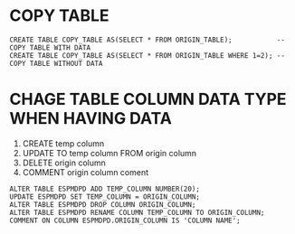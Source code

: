 # COPY TABLE
```
CREATE TABLE COPY_TABLE AS(SELECT * FROM ORIGIN_TABLE);           -- COPY TABLE WITH DATA
CREATE TABLE COPY_TABLE AS(SELECT * FROM ORIGIN_TABLE WHERE 1=2); -- COPY TABLE WITHOUT DATA
```

# CHAGE TABLE COLUMN DATA TYPE WHEN HAVING DATA
> 
1. CREATE temp column
2. UPDATE TO temp column FROM origin column
3. DELETE origin column
4. COMMENT origin column coment

```
ALTER TABLE ESPMDPD ADD TEMP_COLUMN NUMBER(20);
UPDATE ESPMDPD SET TEMP_COLUMN = ORIGIN_COLUMN;
ALTER TABLE ESPMDPD DROP COLUMN ORIGIN_COLUMN;
ALTER TABLE ESPMDPD RENAME COLUMN TEMP_COLUMN TO ORIGIN_COLUMN;
COMMENT ON COLUMN ESPMDPD.ORIGIN_COLUMN IS 'COLUMN NAME';
```

